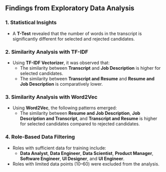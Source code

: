 ## Findings from Exploratory Data Analysis

### 1. Statistical Insights
- A **T-Test** revealed that the number of words in the transcript is significantly different for selected and rejected candidates.

### 2. Similarity Analysis with TF-IDF
- Using **TF-IDF Vectorizer**, it was observed that:
  - The similarity between **Transcript** and **Job Description** is higher for selected candidates.
  - The similarity between **Transcript and Resume** and **Resume and Job Description** is comparatively lower.

### 3. Similarity Analysis with Word2Vec
- Using **Word2Vec**, the following patterns emerged:
  - The similarity between **Resume and Job Description**, **Job Description and Transcript**, and **Transcript and Resume** is higher for selected candidates compared to rejected candidates.

### 4. Role-Based Data Filtering
- Roles with sufficient data for training include:
  - **Data Analyst**, **Data Engineer**, **Data Scientist**, **Product Manager**, **Software Engineer**, **UI Designer**, and **UI Engineer**.
- Roles with limited data points (10–60) were excluded from the analysis.
